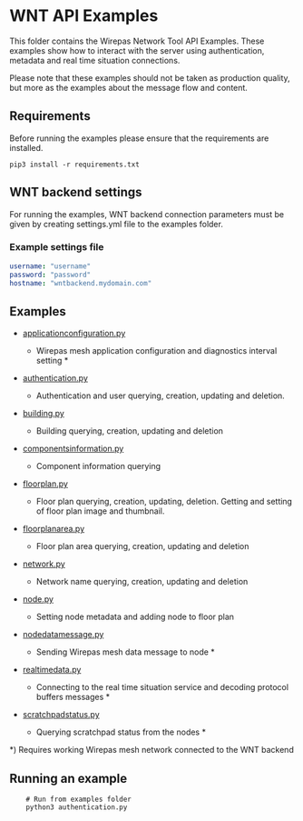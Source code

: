 # WNT API Examples

This folder contains the Wirepas Network Tool API Examples. These examples show how to interact with
the server using authentication, metadata and real time situation connections.

Please note that these examples should not be taken as production quality, but more
as the examples about the message flow and content.

## Requirements

Before running the examples please ensure that the requirements are installed.

```shell
pip3 install -r requirements.txt
```

## WNT backend settings

For running the examples, WNT backend connection parameters must be given by creating settings.yml
file to the examples folder.

### Example settings file

```yaml
username: "username"
password: "password"
hostname: "wntbackend.mydomain.com"
```

## Examples

-   [applicationconfiguration.py][applicationconfiguration.py_link]
    -   Wirepas mesh application configuration and diagnostics interval setting \*

-   [authentication.py][authentication.py_link]
    -   Authentication and user querying, creation, updating and deletion.

-   [building.py][building.py_link]
    -   Building querying, creation, updating and deletion

-   [componentsinformation.py][componentsinformation.py_link]
    -   Component information querying

-   [floorplan.py][floorplan.py_link]
    -   Floor plan querying, creation, updating, deletion. Getting and setting of floor plan image and thumbnail.

-   [floorplanarea.py][floorplanarea.py_link]
    -   Floor plan area querying, creation, updating and deletion

-   [network.py][network.py_link]
    -   Network name querying, creation, updating and deletion

-   [node.py][node.py_link]
    -   Setting node metadata and adding node to floor plan

-   [nodedatamessage.py][nodedatamessage.py_link]
    -   Sending Wirepas mesh data message to node \*

-   [realtimedata.py][realtimedata.py_link]
    -   Connecting to the real time situation service and decoding protocol buffers messages \*

-   [scratchpadstatus.py][scratchpadstatus.py_link]
    -   Querying scratchpad status from the nodes \*

\*) Requires working Wirepas mesh network connected to the WNT backend

## Running an example

```shell
    # Run from examples folder
    python3 authentication.py
```

[applicationconfiguration.py_link]: https://github.com/wirepas/wirepas-networktool-messaging-python/tree/main/examples/applicationconfiguration.py

[authentication.py_link]: https://github.com/wirepas/wirepas-networktool-messaging-python/tree/main/examples/authentication.py

[building.py_link]: https://github.com/wirepas/wirepas-networktool-messaging-python/tree/main/examples/building.py

[componentsinformation.py_link]: https://github.com/wirepas/wirepas-networktool-messaging-python/tree/main/examples/componentsinformation.py

[floorplan.py_link]: https://github.com/wirepas/wirepas-networktool-messaging-python/tree/main/examples/floorplan.py

[floorplanarea.py_link]: https://github.com/wirepas/wirepas-networktool-messaging-python/tree/main/examples/floorplanarea.py

[network.py_link]: https://github.com/wirepas/wirepas-networktool-messaging-python/tree/main/examples/network.py

[node.py_link]: https://github.com/wirepas/wirepas-networktool-messaging-python/tree/main/examples/node.py

[nodedatamessage.py_link]: https://github.com/wirepas/wirepas-networktool-messaging-python/tree/main/examples/nodedatamessage.py

[realtimedata.py_link]: https://github.com/wirepas/wirepas-networktool-messaging-python/tree/main/examples/realtimedata.py

[scratchpadstatus.py_link]: https://github.com/wirepas/wirepas-networktool-messaging-python/tree/main/examples/scratchpadstatus.py
